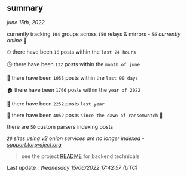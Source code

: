 
## summary
_june 15th, 2022_

currently tracking `104` groups across `150` relays & mirrors - _`56` currently online_ 📡

⏲ there have been `16` posts within the `last 24 hours`

🕓 there have been `132` posts within the `month of june`

📅 there have been `1055` posts within the `last 90 days`

🏚 there have been `1766` posts within the `year of 2022`

🚀 there have been `2252` posts `last year`

🦕 there have been `4052` posts `since the dawn of ransomwatch` 🐣

there are `50` custom parsers indexing posts

_`20` sites using v2 onion services are no longer indexed - [support.torproject.org](https://support.torproject.org/onionservices/v2-deprecation/)_

> see the project [README](https://github.com/jmousqueton/ransomwatch#readme) for backend technicals



Last update : _Wednesday 15/06/2022 17:42:57 (UTC)_

